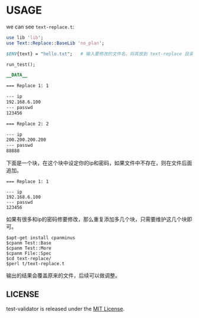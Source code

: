 # USAGE

we can see `text-replace.t`:
```perl
use lib 'lib';
use Text::Replace::BaseLib 'no_plan';

$ENV{text} = "hello.txt";   # 输入要修改的文件名，将其放到 text-replace 目录下。

run_test();

__DATA__

=== Replace 1: 1

--- ip
192.168.6.100
--- passwd
123456

=== Replace 2: 2

--- ip
200.200.200.200
--- passwd
88888
```

下面是一个块，在这个块中设定你的ip和密码，如果文件中不存在，则在文件后面追加。
```
=== Replace 1: 1

--- ip
192.168.6.100
--- passwd
123456
```
如果有很多和ip的密码修要修改，那么重复添加多几个块，只需要维护这几个块即可。


```shell
$apt-get install cpanminus
$cpanm Test::Base
$cpanm Test::More
$cpanm File::Spec
$cd text-replace/
$perl t/text-replace.t
```

输出的结果会覆盖原来的文件，后续可以做调整。

LICENSE
-------
test-validator is released under the [MIT License](https://opensource.org/licenses/MIT).


